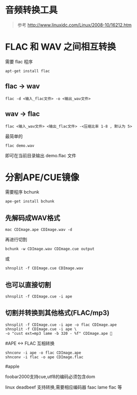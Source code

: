 # 音频转换工具 

> 参考 http://www.linuxidc.com/Linux/2008-10/16212.htm

# FLAC 和 WAV 之间相互转换
需要 flac 程序

    apt-get install flac

## flac -> wav

	flac -d <输入_flac文件> -o <输出_wav文件>

## wav -> flac 

	flac <输入_wav文件> <输出_flac文件> -<压缩比率 1-8 , 默认为 5>

最简单的

	flac demo.wav

即可在当前目录输出 demo.flac 文件

# 分割APE/CUE镜像 

需要程序 bchunk 

	ape-get install bchunk

##  先解码成WAV格式

	mac CDImage.ape CDImage.wav -d 

再进行切割

	bchunk -w CDImage.wav CDImage.cue output 

或 

	shnsplit -f CDImage.cue CDImage.wav

## 也可以直接切割

	shnsplit -f CDImage.cue -i ape 

## 切割并转换到其他格式(FLAC/mp3)

	shnsplit -f CDImage.cue -i ape -o flac CDImage.ape 
	shnsplit -f CDImage.cue -i ape \
	-o "cust ext=mp3 lame -b 320 - %f" CDImage.ape 

#APE <-> FLAC 互相转换

	shnconv -i ape -o flac CDImage.ape 
	shnconv -i flac -o ape CDImage.flac


#apple

foobar2000支持cue,utf8的编码必须包含dom

linux deadbeef 支持转换,需要相应编码器 faac lame flac 等